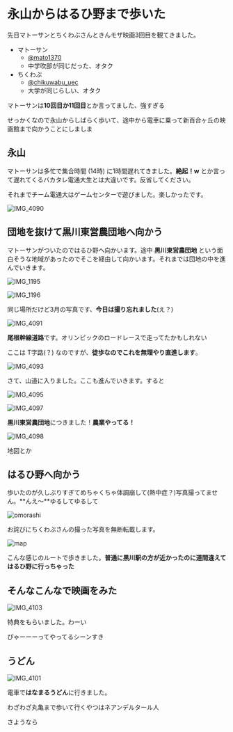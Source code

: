 # 永山からはるひ野まで歩いた

先日マトーサンとちくわぶさんときんモザ映画3回目を観てきました。

-   マトーサン
    -   [@mato1370](https://twitter.com/mato1370)
    -   中学吹部が同じだった、オタク
-   ちくわぶ
    -	[@chikuwabu_uec](https://twitter.com/chikuwabu_uec)
    -	大学が同じらしい、オタク

マトーサンは**10回目か11回目**とか言ってました、強すぎる

せっかくなので永山からしばらく歩いて、途中から電車に乗って新百合ヶ丘の映画館まで向かうことにしましま



## 永山

マトーサンは多忙で集合時間 (14時) に1時間遅れてきました。**絶起！w** とか言って遅れてくるバカタレ電通大生とは大違いです。反省してください。

それまでチーム電通大はゲームセンターで遊びました。楽しかったです。

![IMG_4090](IMG_4090.webp)



## 団地を抜けて黒川東営農団地へ向かう

マトーサンがついたのではるひ野へ向かいます。途中 **黒川東営農団地** という面白そうな地域があったのでそこを経由して向かいます。それまでは団地の中を進んでいきます。

![IMG_1195](IMG_1195.webp "こんな感じのところを歩いた (3月の写真)")

 ![IMG_1196](IMG_1196.webp "こんな感じ (2) (3月の写真)")

同じ場所だけど3月の写真です、**今日は撮り忘れました**(え？)



![IMG_4091](IMG_4091.webp)

**尾根幹線道路**です。オリンピックのロードレースで走ってたかもしれない

ここは T字路(？) なのですが、**徒歩なのでこれを無理やり直進します**。



![IMG_4093](IMG_4093.webp)

さて、山道に入りました。ここも進んでいきます。すると



![IMG_4095](IMG_4095.webp)

![IMG_4097](IMG_4097.webp)

**黒川東営農団地**につきました！**農業やってる！**



![IMG_4098](IMG_4098.webp)

地図とか



## はるひ野へ向かう

歩いたのが久しぶりすぎてめちゃくちゃ体調崩して(熱中症？)写真撮ってません。**んえ〜**ゆるしてゆるして

![omorashi](omorashi.webp)

お詫びにちくわぶさんの撮った写真を無断転載します。



![map](map.webp)

こんな感じのルートで歩きました。**普通に黒川駅の方が近かったのに道間違えてはるひ野に行っちゃった**



## そんなこんなで映画をみた

![IMG_4103](IMG_4103.webp)

特典をもらいました。わーい

ぴゃーーーってやってるシーンすき



## うどん

![IMG_4101](IMG_4101.webp)

電車で**はなまるうどん**に行きました。

わざわざ丸亀まで歩いて行くやつはネアンデルタール人

さようなら
